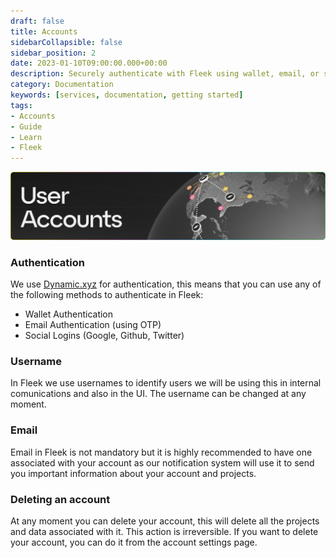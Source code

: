 ```yaml
---
draft: false
title: Accounts 
sidebarCollapsible: false
sidebar_position: 2
date: 2023-01-10T09:00:00.000+00:00
description: Securely authenticate with Fleek using wallet, email, or social logins. Easily manage your account with customizable usernames and email notifications.
category: Documentation
keywords: [services, documentation, getting started]
tags:
- Accounts
- Guide
- Learn
- Fleek
---
```


![](../images/Accounts.png)

### Authentication

We use [Dynamic.xyz](https://dynamic.xyz) for authentication, this means that you can use any of the following methods to authenticate in Fleek:

-  Wallet Authentication
-  Email Authentication (using OTP)
-  Social Logins (Google, Github, Twitter)

### Username

In Fleek we use usernames to identify users we will be using this in internal comunications and also in the UI. The username can be changed at any moment.

### Email

Email in Fleek is not mandatory but it is highly recommended to have one associated with your account as our notification system will use it to send you important information about your account and projects.

### Deleting an account

At any moment you can delete your account, this will delete all the projects and data associated with it. This action is irreversible. If you want to delete your account, you can do it from the account settings page.
